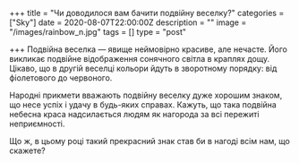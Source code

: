+++
title = "Чи доводилося вам бачити подвійну веселку?" categories = ["Sky"] date = 2020-08-07T22:00:00Z description = "" image = "/images/rainbow_n.jpg" tags = [] type = "post"

+++ Подвійна веселка — явище неймовірно красиве, але нечасте.
Його викликає подвійне відображення сонячного світла в краплях дощу. Цікаво, що в другій веселці кольори йдуть в зворотному порядку: від фіолетового до червоного.

Народні прикмети вважають подвійну веселку дуже хорошим знаком, що несе успіх і удачу в будь-яких справах. Кажуть, що така подвійна небесна краса надсилається людям як нагорода за всі пережиті неприємності.

Що ж, в цьому році такий прекрасний знак став би в нагоді всім нам, що скажете?
